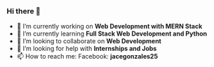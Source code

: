 ### Hi there 👋

- 🔭 I’m currently working on **Web Development with MERN Stack**
- 🌱 I’m currently learning **Full Stack Web Development and Python**
- 👯 I’m looking to collaborate on **Web Development**
- 🤔 I’m looking for help with **Internships and Jobs**
- 📫 How to reach me: Facebook: **jacegonzales25**

<!--
**jacegonzales25/jacegonzales25** is a ✨ _special_ ✨ repository because its `README.md` (this file) appears on your GitHub profile.

Here are some ideas to get you started:

- 🔭 I’m currently working on ...
- 🌱 I’m currently learning ...
- 👯 I’m looking to collaborate on ...
- 🤔 I’m looking for help with ...
- 💬 Ask me about ...
- 📫 How to reach me: ...
- 😄 Pronouns: ...
- ⚡ Fun fact: ...
-->
